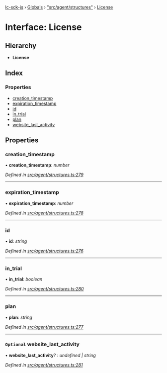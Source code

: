 [lc-sdk-js](../README.md) › [Globals](../globals.md) › ["src/agent/structures"](../modules/_src_agent_structures_.md) › [License](_src_agent_structures_.license.md)

# Interface: License

## Hierarchy

* **License**

## Index

### Properties

* [creation_timestamp](_src_agent_structures_.license.md#creation_timestamp)
* [expiration_timestamp](_src_agent_structures_.license.md#expiration_timestamp)
* [id](_src_agent_structures_.license.md#id)
* [in_trial](_src_agent_structures_.license.md#in_trial)
* [plan](_src_agent_structures_.license.md#plan)
* [website_last_activity](_src_agent_structures_.license.md#optional-website_last_activity)

## Properties

###  creation_timestamp

• **creation_timestamp**: *number*

*Defined in [src/agent/structures.ts:279](https://github.com/livechat/lc-sdk-js/blob/38eeefe/src/agent/structures.ts#L279)*

___

###  expiration_timestamp

• **expiration_timestamp**: *number*

*Defined in [src/agent/structures.ts:278](https://github.com/livechat/lc-sdk-js/blob/38eeefe/src/agent/structures.ts#L278)*

___

###  id

• **id**: *string*

*Defined in [src/agent/structures.ts:276](https://github.com/livechat/lc-sdk-js/blob/38eeefe/src/agent/structures.ts#L276)*

___

###  in_trial

• **in_trial**: *boolean*

*Defined in [src/agent/structures.ts:280](https://github.com/livechat/lc-sdk-js/blob/38eeefe/src/agent/structures.ts#L280)*

___

###  plan

• **plan**: *string*

*Defined in [src/agent/structures.ts:277](https://github.com/livechat/lc-sdk-js/blob/38eeefe/src/agent/structures.ts#L277)*

___

### `Optional` website_last_activity

• **website_last_activity**? : *undefined | string*

*Defined in [src/agent/structures.ts:281](https://github.com/livechat/lc-sdk-js/blob/38eeefe/src/agent/structures.ts#L281)*

